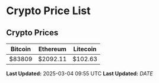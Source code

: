 # Crypto Price List

## Crypto Prices
| Bitcoin | Ethereum | Litecoin |
| ------- | -------- | -------- |
| $83809 | $2092.11 | $102.63 |
**Last Updated:** 2025-03-04 09:55 UTC
**Last Updated:** $DATE$
